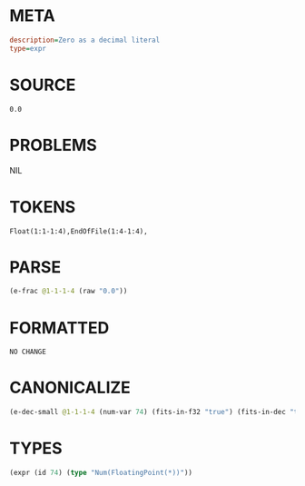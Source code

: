 # META
~~~ini
description=Zero as a decimal literal
type=expr
~~~
# SOURCE
~~~roc
0.0
~~~
# PROBLEMS
NIL
# TOKENS
~~~zig
Float(1:1-1:4),EndOfFile(1:4-1:4),
~~~
# PARSE
~~~clojure
(e-frac @1-1-1-4 (raw "0.0"))
~~~
# FORMATTED
~~~roc
NO CHANGE
~~~
# CANONICALIZE
~~~clojure
(e-dec-small @1-1-1-4 (num-var 74) (fits-in-f32 "true") (fits-in-dec "true") (numerator "0") (denominator-power-of-ten "1") (value "0e0") (id 74))
~~~
# TYPES
~~~clojure
(expr (id 74) (type "Num(FloatingPoint(*))"))
~~~